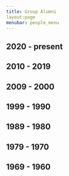 ```yaml
---
title: Group Alumni
layout:page
menubar: people_menu
---
```


## 2020 - present

## 2010 - 2019

## 2009 - 2000

## 1999 - 1990

## 1989 - 1980

## 1979 - 1970

## 1969 - 1960
